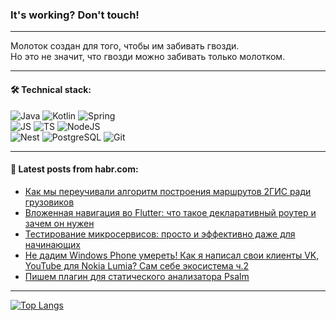 ### It's working? Don't touch!

---
Молоток создан для того, чтобы им забивать гвозди. <br>
Но это не значит, что гвозди можно забивать только молотком.

---

#### 🛠️ Technical stack:

![Java](https://img.shields.io/badge/Java-informational?logo=Oracle&style=flat&logoColor=white&color=FF4500)
![Kotlin](https://img.shields.io/badge/Kotlin-informational?logo=Kotlin&style=flat&logoColor=white&color=774D97)
![Spring](https://img.shields.io/badge/SpringBoot-informational?logo=SpringBoot&style=flat&logoColor=white&color=6DB33F) <br>
![JS](https://img.shields.io/badge/JS-informational?logo=javaScript&style=flat&logoColor=black&color=F7Df1E)
![TS](https://img.shields.io/badge/TypeScript-informational?logo=typeScript&style=flat&logoColor=black&color=0667A8)
![NodeJS](https://img.shields.io/badge/NodeJS-informational?logo=node.js&style=flat&logoColor=white&color=70A760) <br>
![Nest](https://img.shields.io/badge/NestJS-informational?logo=NestJS&style=flat&logoColor=white&color=E0234E)
![PostgreSQL](https://img.shields.io/badge/PostgreSQL-informational?logo=PostgreSQL&style=flat&logoColor=white&color=DAA520)
![Git](https://img.shields.io/badge/Git-informational?logo=git&style=flat&logoColor=white&color=778899)

___

#### 💬 Latest posts from habr.com:

<!-- BLOG-POST-LIST:START -->
- [Как мы переучивали алгоритм построения маршрутов 2ГИС ради грузовиков](https://habr.com/ru/companies/2gis/articles/757538/?utm_source=habrahabr&utm_medium=rss&utm_campaign=757538)
- [Вложенная навигация во Flutter: что такое декларативный роутер и зачем он нужен](https://habr.com/ru/articles/757818/?utm_source=habrahabr&utm_medium=rss&utm_campaign=757818)
- [Тестирование микросервисов: просто и эффективно даже для начинающих](https://habr.com/ru/articles/757804/?utm_source=habrahabr&utm_medium=rss&utm_campaign=757804)
- [Не дадим Windows Phone умереть! Как я написал свои клиенты VK, YouTube для Nokia Lumia? Сам себе экосистема ч.2](https://habr.com/ru/companies/timeweb/articles/757050/?utm_source=habrahabr&utm_medium=rss&utm_campaign=757050)
- [Пишем плагин для статического анализатора Psalm](https://habr.com/ru/articles/757188/?utm_source=habrahabr&utm_medium=rss&utm_campaign=757188)
<!-- BLOG-POST-LIST:END -->

---
[![Top Langs](https://github-readme-stats-git-master-advtsetting-gmailcom.vercel.app/api/top-langs/?username=zloylis&langs_count=10&hide_title=false&title_color=e6edf3&size_weight=0.5&count_weight=0.5&layout=compact&hide_border=true&theme=dracula)](https://github.com/zloylis)

<!-- ![GitHub stats](https://github-readme-stats-git-master-advtsetting-gmailcom.vercel.app/api?username=zloylis&show_icons=true&hide_border=true&theme=dracula&hide_title=true&include_all_commits=true&count_private=true&hide=contribs&hide_rank=true) -->
